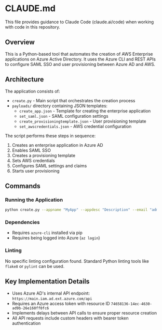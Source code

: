 # CLAUDE.md

This file provides guidance to Claude Code (claude.ai/code) when working with code in this repository.

## Overview

This is a Python-based tool that automates the creation of AWS Enterprise applications on Azure Active Directory. It uses the Azure CLI and REST APIs to configure SAML SSO and user provisioning between Azure AD and AWS.

## Architecture

The application consists of:
- `create.py` - Main script that orchestrates the creation process
- `payloads/` directory containing JSON templates:
  - `create_app.json` - Template for creating the enterprise application
  - `set_saml.json` - SAML configuration settings
  - `create_provisioningtemplate.json` - User provisioning template
  - `set_awscredentials.json` - AWS credential configuration

The script performs these steps in sequence:
1. Creates an enterprise application in Azure AD
2. Enables SAML SSO
3. Creates a provisioning template
4. Sets AWS credentials
5. Configures SAML settings and claims
6. Starts user provisioning

## Commands

### Running the Application
```bash
python create.py --appname "MyApp" --appdesc "Description" --email "admin@example.com" --accountid "123456789012" --accesskey "AKIAIOSFODNN7EXAMPLE" --secretkey "wJalrXUtnFEMI/K7MDENG/bPxRfiCYEXAMPLEKEY"
```

### Dependencies
- Requires `azure-cli` installed via pip
- Requires being logged into Azure (`az login`)

### Linting
No specific linting configuration found. Standard Python linting tools like `flake8` or `pylint` can be used.

## Key Implementation Details

- Uses Azure AD's internal API endpoint: `https://main.iam.ad.ext.azure.com/api`
- Requires an Azure access token with resource ID `74658136-14ec-4630-ad9b-26e160ff0fc6`
- Implements delays between API calls to ensure proper resource creation
- All API requests include custom headers with bearer token authentication